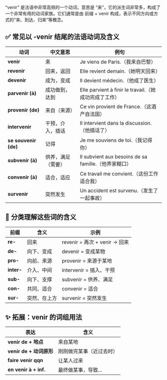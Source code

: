 “venir” 是法语中非常高频的一个动词，意思是 “来”，它的派生词非常多，构成了一个非常有用的动词家族。它们通常是由 前缀 + venir 构成，表示不同方向或方式的“来、到达、归来”等概念。

## ✅ 常见以 -venir 结尾的法语动词及含义

| 动词                   | 中文意思      | 例句                                            |
| -------------------- | --------- | --------------------------------------------- |
| **venir**            | 来         | Je viens de Paris.（我来自巴黎）                     |
| **revenir**          | 回来，返回     | Elle revient demain.（她明天回来）                   |
| **devenir**          | 成为，变成     | Il devient médecin.（他成了医生）                    |
| **parvenir (à)**     | 成功做到，达到   | Elle parvient à finir le travail.（她成功完成了工作）   |
| **provenir (de)**    | 来自（来源）    | Ce vin provient de France.（这酒产自法国）            |
| **intervenir**       | 干预，介入，插话  | Il intervient dans la discussion.（他插话了）       |
| **se souvenir (de)** | 记得        | Je me souviens de toi.（我记得你）                  |
| **subvenir (à)**     | 供养，满足（需要） | Il subvient aux besoins de sa famille.（他养家糊口） |
| **convenir (à)**     | 适合，适应     | Ce travail me convient.（这份工作适合我）              |
| **survenir**         | 突然发生      | Un accident est survenu.（发生了一起事故）             |

## 🧠 分类理解这些词的含义

| 前缀         | 含义     | 示例                        |
| ---------- | ------ | ------------------------- |
| **re-**    | 回来     | revenir = 再次 + venir → 回来 |
| **de-**    | 向下、变成  | devenir = 变成某物            |
| **pro-**   | 向前、来源  | provenir = 来源于某地          |
| **inter-** | 介入、中间  | intervenir = 插入、干预        |
| **sub-**   | 向下、支撑  | subvenir = 供养、满足          |
| **con-**   | 共同、适合  | convenir = 适合             |
| **sur-**   | 突然、在上方 | survenir = 突然发生           |

## ✨ 拓展：venir 的词组用法

| 表达                    | 含义           |
| --------------------- | ------------ |
| **venir de + 地点**     | 来自某地         |
| **venir de + 动词原形**   | 刚刚做完某事（近过去时） |
| **faire venir qqn**   | 让某人过来        |
| **en venir à + inf.** | 最终做某事，导致...  |
